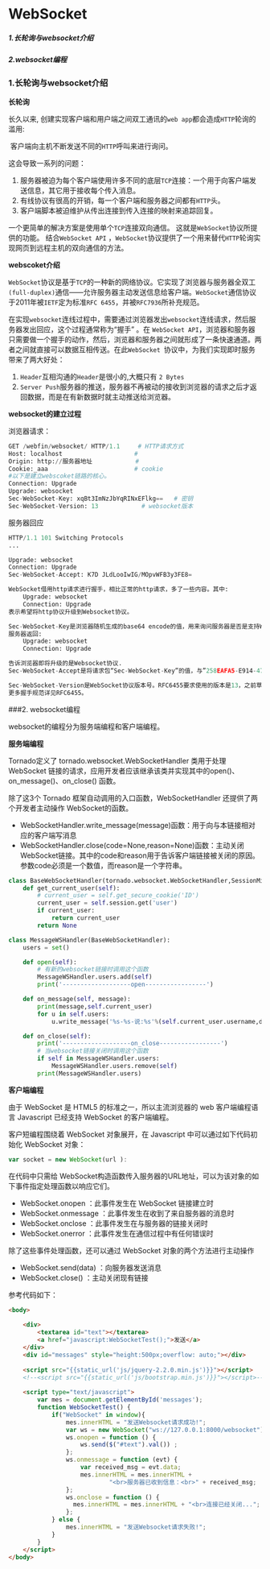 # WebSocket

##### 1.长轮询与websocket介绍

##### 2.websocket编程



### 1.长轮询与websocket介绍

**长轮询**

长久以来, 创建实现客户端和用户端之间双工通讯的`web app`都会造成`HTTP`轮询的滥用: 

​	客户端向主机不断发送不同的`HTTP`呼叫来进行询问。

这会导致一系列的问题：

1. 服务器被迫为每个客户端使用许多不同的底层`TCP`连接：一个用于向客户端发送信息，其它用于接收每个传入消息。
2. 有线协议有很高的开销，每一个客户端和服务器之间都有`HTTP`头。
3. 客户端脚本被迫维护从传出连接到传入连接的映射来追踪回复。

一个更简单的解决方案是使用单个`TCP`连接双向通信。 这就是`WebSocket`协议所提供的功能。 结合`WebSocket API` ，`WebSocket`协议提供了一个用来替代`HTTP`轮询实现网页到远程主机的双向通信的方法。

**webscoket介绍**

`WebSocket`协议是基于`TCP`的一种新的网络协议。它实现了浏览器与服务器全双工`(full-duplex)`通信——允许服务器主动发送信息给客户端。`WebSocket`通信协议于2011年被`IETF`定为标准`RFC 6455`，并被`RFC7936`所补充规范。

在实现`websocket`连线过程中，需要通过浏览器发出`websocket`连线请求，然后服务器发出回应，这个过程通常称为“握手” 。在 `WebSocket API`，浏览器和服务器只需要做一个握手的动作，然后，浏览器和服务器之间就形成了一条快速通道。两者之间就直接可以数据互相传送。在此`WebSocket `协议中，为我们实现即时服务带来了两大好处：

1.  `Header`互相沟通的`Header`是很小的,大概只有 `2 Bytes`
2.  `Server Push`服务器的推送，服务器不再被动的接收到浏览器的请求之后才返回数据，而是在有新数据时就主动推送给浏览器。

**websocket的建立过程**

浏览器请求：

```python
GET /webfin/websocket/ HTTP/1.1		# HTTP请求方式
Host: localhost					   # 
Origin: http://服务器地址		    #
Cookie:_aaa						   # cookie
#以下是建立webscoket链路的核心。  
Connection: Upgrade
Upgrade: websocket
Sec-WebSocket-Key: xqBt3ImNzJbYqRINxEFlkg==   # 密钥
Sec-WebSocket-Version: 13            # websocket版本
```

服务器回应

```python
HTTP/1.1 101 Switching Protocols
...

Upgrade: websocket
Connection: Upgrade
Sec-WebSocket-Accept: K7D JLdLooIwIG/MOpvWFB3y3FE8=

WebSocket借用http请求进行握手，相比正常的http请求，多了一些内容。其中:
	Upgrade: websocket
	Connection: Upgrade
表示希望将http协议升级到Websocket协议。

Sec-WebSocket-Key是浏览器随机生成的base64 encode的值，用来询问服务器是否是支持WebSocket。
服务器返回:
	Upgrade: websocket
	Connection: Upgrade

告诉浏览器即将升级的是Websocket协议.
Sec-WebSocket-Accept是将请求包“Sec-WebSocket-Key”的值，与”258EAFA5-E914-47DA-95CA-C5AB0DC85B11″这个字符串进行拼接，然后对拼接后的字符串进行sha-1运算，再进行base64编码得到的。用来说明自己是WebSocket助理服务器。

Sec-WebSocket-Version是WebSocket协议版本号。RFC6455要求使用的版本是13，之前草案的版本均应当被弃用。 
更多握手规范详见RFC6455。
```



###2. websocket编程

websocket的编程分为服务端编程和客户端编程。

**服务端编程**

Tornado定义了 tornado.websocket.WebSocketHandler 类用于处理 WebSocket 链接的请求，应用开发者应该继承该类并实现其中的open()、on_message()、on_close() 函数。

除了这3个 Tornado 框架自动调用的入口函数，WebSocketHandler 还提供了两个开发者主动操作 WebSocket的函数。

* WebSocketHandler.write_message(message)函数：用于向与本链接相对应的客户端写消息
* WebSocketHandler.close(code=None,reason=None)函数：主动关闭 WebSocket链接。其中的code和reason用于告诉客户端链接被关闭的原因。参数code必须是一个数值，而reason是一个字符串。

```python
class BaseWebSocketHandler(tornado.websocket.WebSocketHandler,SessionMixin):
    def get_current_user(self):
        # current_user = self.get_secure_cookie('ID')
        current_user = self.session.get('user')
        if current_user:
            return current_user
        return None

class MessageWSHandler(BaseWebSocketHandler):
    users = set()

    def open(self):
        # 有新的websocket链接时调用这个函数
        MessageWSHandler.users.add(self)
        print('-------------------open-----------------')

    def on_message(self, message):
        print(message,self.current_user)
        for u in self.users:
            u.write_message('%s-%s-说:%s'%(self.current_user.username,datetime.datetime.now().strftime("%Y-%m-%d %H:%M:%S"),message))

    def on_close(self):
        print('-------------------on_close-----------------')
        # 当websocket链接关闭时调用这个函数
        if self in MessageWSHandler.users:
            MessageWSHandler.users.remove(self)
        print(MessageWSHandler.users)
```



**客户端编程**

由于 WebSocket 是 HTML5 的标准之一，所以主流浏览器的 web 客户端编程语言 Javascript 已经支持 WebSocket 的客户端编程。

客户短编程围绕着 WebSocket 对象展开，在 Javascript  中可以通过如下代码初始化 WebSocket 对象：

```js
var socket = new WebSocket(url ):
```

在代码中只需给 WebSocket构造函数传入服务器的URL地址，可以为该对象的如下事件指定处理函数以响应它们。

* WebSocket.onopen ：此事件发生在 WebSocket 链接建立时
* WebSocket.onmessage ：此事件发生在收到了来自服务器的消息时
* WebSocket.onclose ：此事件发生在与服务器的链接关闭时
* WebSocket.onerror ：此事件发生在通信过程中有任何错误时

除了这些事件处理函数，还可以通过 WebSocket 对象的两个方法进行主动操作

* WebSocket.send(data) ：向服务器发送消息
* WebSocket.close() ：主动关闭现有链接

参考代码如下：

```html
<body>
  
    <div>
        <textarea id="text"></textarea>
        <a href="javascript:WebSocketTest();">发送</a>
    </div>
    <div id="messages" style="height:500px;overflow: auto;"></div>
  
 	<script src="{{static_url('js/jquery-2.2.0.min.js')}}"></script>
 	<!--<script src="{{static_url('js/bootstrap.min.js')}}"></script>-->
  
    <script type="text/javascript">
        var mes = document.getElementById('messages');
        function WebSocketTest() {
            if("WebSocket" in window){
                mes.innerHTML = "发送Websocket请求成功!";
                var ws = new WebSocket("ws://127.0.0.1:8000/websocket");
                ws.onopen = function () {
                    ws.send($("#text").val()) ;
                };
                ws.onmessage = function (evt) {
                    var received_msg = evt.data;
                    mes.innerHTML = mes.innerHTML +
                            "<br>服务器已收到信息：<br>" + received_msg;
                };
                ws.onclose = function () {
                  mes.innerHTML = mes.innerHTML + "<br>连接已经关闭...";
                };
            } else {
                mes.innerHTML = "发送Websocket请求失败!";
            }
        }
    </script>
</body>
```









